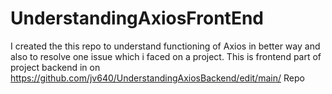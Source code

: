 # UnderstandingAxiosFrontEnd
I created the this repo to understand functioning of Axios in better way and also to resolve one issue which i faced on a project. This is frontend part of project backend in on https://github.com/jv640/UnderstandingAxiosBackend/edit/main/ Repo
